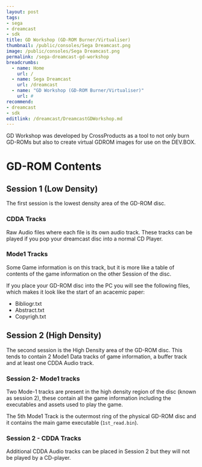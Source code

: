 ```yaml
---
layout: post
tags: 
- sega
- dreamcast
- sdk
title: GD Workshop (GD-ROM Burner/Virtualiser)
thumbnail: /public/consoles/Sega Dreamcast.png
image: /public/consoles/Sega Dreamcast.png
permalink: /sega-dreamcast-gd-workshop
breadcrumbs:
  - name: Home
    url: /
  - name: Sega Dreamcast
    url: /dreamcast
  - name: "GD Workshop (GD-ROM Burner/Virtualiser)"
    url: #
recommend:
- dreamcast
- sdk
editlink: /dreamcast/DreamcastGDWorkshop.md
---
```


GD Workshop was developed by CrossProducts as a tool to not only burn GD-ROMs but also to create virtual GDROM images for use on the DEV.BOX.

# GD-ROM Contents

## Session 1 (Low Density)
The first session is the lowest density area of the GD-ROM disc.

### CDDA Tracks
Raw Audio files where each file is its own audio track. These tracks can be played if you pop your dreamcast disc into a normal CD Player.

### Mode1 Tracks
Some Game information is on this track, but it is more like a table of contents of the game information on the other Session of the disc.

If you place your GD-ROM disc into the PC you will see the following files, which makes it look like the start of an acacemic paper:
* Bibliogr.txt
* Abstract.txt
* Copyrigh.txt

## Session 2 (High Density)
The second session is the High Density area of the GD-ROM disc. This tends to contain 2 Mode1 Data tracks of game information, a buffer track and at least one CDDA Audio track.

### Session 2- Mode1 tracks
Two Mode-1 tracks are present in the high density region of the disc (known as session 2), these contain all the game information including the executables and assets used to play the game.

The 5th Mode1 Track is the outermost ring of the physical GD-ROM disc and it contains the main game executable (`1st_read.bin`).

### Session 2 - CDDA Tracks
Additional CDDA Audio tracks can be placed in Session 2 but they will not be played by a CD-player.
